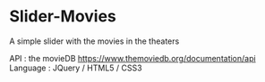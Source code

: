 # Slider-Movies
A simple slider with the movies in the theaters


API : the movieDB https://www.themoviedb.org/documentation/api <br>
Language : JQuery / HTML5 / CSS3

